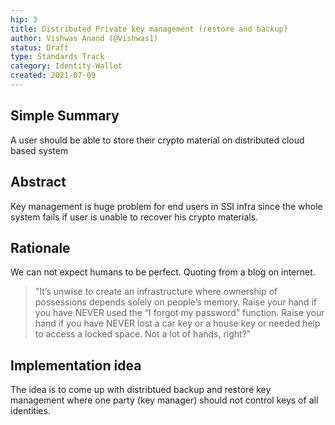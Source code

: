 ```yaml
---
hip: 3
title: Distributed Private key management (restore and backup)
author: Vishwas Anand (@Vishwas1)
status: Draft
type: Standards Track
category: Identity-Wallet
created: 2021-07-09
---
```


## Simple Summary
A user should be able to store their crypto material on distributed cloud based system

## Abstract
Key management is huge problem for end users in SSI infra since the whole system fails if user is unable to recover his crypto materials. 


## Rationale

We can not expect humans to be perfect. Quoting from a blog on internet.

> "It’s unwise to create an infrastructure where ownership of possessions depends solely on people’s memory. Raise your hand if you have NEVER used the “I forgot my password” function. Raise your hand if you have NEVER lost a car key or a house key or needed help to access a locked space. Not a lot of hands, right?"

## Implementation idea

The idea is to come up with distribtued backup and restore key management where one party (key manager) should not control keys of all identities. 
